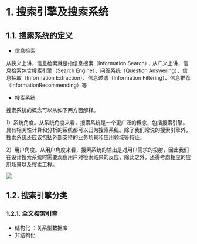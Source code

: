 # 1. 搜索引擎及搜索系统

## 1.1. 搜索系统的定义

- 信息检索

从狭义上讲，信息检索就是指信息搜索（Information Search）；从广义上讲，信息检索包含搜索引擎（Search Engine）、问答系统（Question Answering）、信息抽取（Information Extraction）、信息过滤（Information Filtering）、信息推荐（InformationRecommending）等

- 搜索系统


搜索系统的概念可以从如下两方面解释。

1）系统角度。从系统角度来看，搜索系统是一个更广泛的概念，包括搜索引擎。具有相关性计算和分析的系统都可以归为搜索系统。除了我们常说的搜索引擎外，搜索系统还应该包括外部支持的业务场景和应用领域等特征。

2）用户角度。从用户角度来看，搜索系统的输出是对用户需求的投射，因此我们在设计搜索系统时需要观察用户对检索结果的反应，除此之外，还得考虑相应的应用场景以及搜索工程。

![](https://garden-lu-oss.oss-cn-beijing.aliyuncs.com/images20211020092509.png)


## 1.2. 搜索引擎分类

### 1.2.1. 全文搜索引擎

- 结构化 ：关系型数据库
- 非结构化 